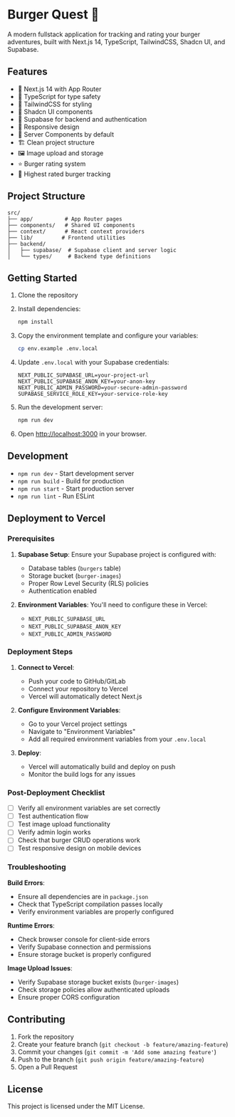# Burger Quest 🍔

A modern fullstack application for tracking and rating your burger adventures, built with Next.js 14, TypeScript, TailwindCSS, Shadcn UI, and Supabase.

## Features

- 🚀 Next.js 14 with App Router
- 💎 TypeScript for type safety
- 🎨 TailwindCSS for styling
- 🎯 Shadcn UI components
- 🔐 Supabase for backend and authentication
- 📱 Responsive design
- 🔄 Server Components by default
- 🏗️ Clean project structure
- 🖼️ Image upload and storage
- ⭐ Burger rating system
- 👑 Highest rated burger tracking

## Project Structure

```
src/
├── app/          # App Router pages
├── components/   # Shared UI components
├── context/      # React context providers
├── lib/         # Frontend utilities
├── backend/
│   ├── supabase/  # Supabase client and server logic
│   └── types/     # Backend type definitions
```

## Getting Started

1. Clone the repository
2. Install dependencies:

   ```bash
   npm install
   ```

3. Copy the environment template and configure your variables:

   ```bash
   cp env.example .env.local
   ```

4. Update `.env.local` with your Supabase credentials:

   ```
   NEXT_PUBLIC_SUPABASE_URL=your-project-url
   NEXT_PUBLIC_SUPABASE_ANON_KEY=your-anon-key
   NEXT_PUBLIC_ADMIN_PASSWORD=your-secure-admin-password
   SUPABASE_SERVICE_ROLE_KEY=your-service-role-key
   ```

5. Run the development server:

   ```bash
   npm run dev
   ```

6. Open [http://localhost:3000](http://localhost:3000) in your browser.

## Development

- `npm run dev` - Start development server
- `npm run build` - Build for production
- `npm run start` - Start production server
- `npm run lint` - Run ESLint

## Deployment to Vercel

### Prerequisites

1. **Supabase Setup**: Ensure your Supabase project is configured with:

   - Database tables (`burgers` table)
   - Storage bucket (`burger-images`)
   - Proper Row Level Security (RLS) policies
   - Authentication enabled

2. **Environment Variables**: You'll need to configure these in Vercel:
   - `NEXT_PUBLIC_SUPABASE_URL`
   - `NEXT_PUBLIC_SUPABASE_ANON_KEY`
   - `NEXT_PUBLIC_ADMIN_PASSWORD`

### Deployment Steps

1. **Connect to Vercel**:

   - Push your code to GitHub/GitLab
   - Connect your repository to Vercel
   - Vercel will automatically detect Next.js

2. **Configure Environment Variables**:

   - Go to your Vercel project settings
   - Navigate to "Environment Variables"
   - Add all required environment variables from your `.env.local`

3. **Deploy**:
   - Vercel will automatically build and deploy on push
   - Monitor the build logs for any issues

### Post-Deployment Checklist

- [ ] Verify all environment variables are set correctly
- [ ] Test authentication flow
- [ ] Test image upload functionality
- [ ] Verify admin login works
- [ ] Check that burger CRUD operations work
- [ ] Test responsive design on mobile devices

### Troubleshooting

**Build Errors**:

- Ensure all dependencies are in `package.json`
- Check that TypeScript compilation passes locally
- Verify environment variables are properly configured

**Runtime Errors**:

- Check browser console for client-side errors
- Verify Supabase connection and permissions
- Ensure storage bucket is properly configured

**Image Upload Issues**:

- Verify Supabase storage bucket exists (`burger-images`)
- Check storage policies allow authenticated uploads
- Ensure proper CORS configuration

## Contributing

1. Fork the repository
2. Create your feature branch (`git checkout -b feature/amazing-feature`)
3. Commit your changes (`git commit -m 'Add some amazing feature'`)
4. Push to the branch (`git push origin feature/amazing-feature`)
5. Open a Pull Request

## License

This project is licensed under the MIT License.
